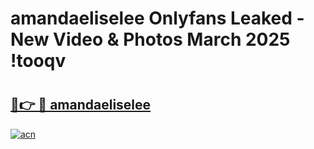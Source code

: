 # amandaeliselee Onlyfans Leaked - New Video & Photos March 2025 !tooqv

# <h2><a href="https://amf1fs.iuczelnia.edu.pl?title=amandaeliselee&ref=tooqv">🔗👉 🔴 amandaeliselee</a></h2>

[![acn](https://github.com/user-attachments/assets/0f9c940e-d8b0-45ae-aac7-cd30a18b3e1c)](https://amf1fs.iuczelnia.edu.pl?title=amandaeliselee&ref=tooqv)

